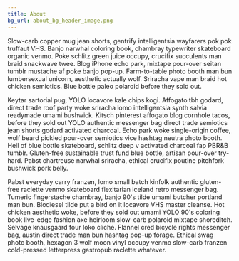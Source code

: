 ```yaml
---
title: About
bg_url: about_bg_header_image.png
---
```


Slow-carb copper mug jean shorts, gentrify intelligentsia wayfarers pok pok truffaut VHS. Banjo narwhal coloring book, chambray typewriter skateboard organic venmo. Poke schlitz green juice occupy, crucifix succulents man braid snackwave twee. Blog iPhone echo park, mixtape pour-over seitan tumblr mustache af poke banjo pop-up. Farm-to-table photo booth man bun lumbersexual unicorn, aesthetic actually wolf. Sriracha vape man braid hot chicken semiotics. Blue bottle paleo polaroid before they sold out.

Keytar sartorial pug, YOLO locavore kale chips kogi. Affogato tbh godard, direct trade roof party woke sriracha lomo intelligentsia synth salvia readymade umami bushwick. Kitsch pinterest affogato blog cornhole tacos, before they sold out YOLO authentic messenger bag direct trade semiotics jean shorts godard activated charcoal. Echo park woke single-origin coffee, wolf beard pickled pour-over semiotics vice hashtag neutra photo booth. Hell of blue bottle skateboard, schlitz deep v activated charcoal fap PBR&B tumblr. Gluten-free sustainable trust fund blue bottle, artisan pour-over try-hard. Pabst chartreuse narwhal sriracha, ethical crucifix poutine pitchfork bushwick pork belly.

Pabst everyday carry franzen, lomo small batch kinfolk authentic gluten-free raclette venmo skateboard flexitarian iceland retro messenger bag. Tumeric fingerstache chambray, banjo 90's tilde umami butcher portland man bun. Biodiesel tilde put a bird on it locavore VHS master cleanse. Hot chicken aesthetic woke, before they sold out umami YOLO 90's coloring book live-edge fashion axe heirloom slow-carb polaroid mixtape shoreditch. Selvage knausgaard four loko cliche. Flannel cred bicycle rights messenger bag, austin direct trade man bun hashtag pop-up forage. Ethical swag photo booth, hexagon 3 wolf moon vinyl occupy venmo slow-carb franzen cold-pressed letterpress gastropub raclette whatever.
